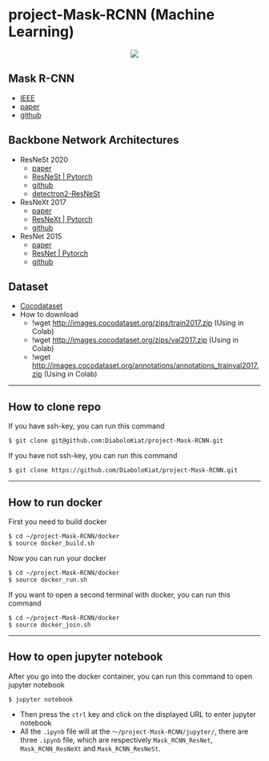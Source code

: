 # project-Mask-RCNN (Machine Learning)

<div align="center">
  <img src="https://user-images.githubusercontent.com/1381301/66535560-d3422200-eace-11e9-9123-5535d469db19.png"/>
</div>

## Mask R-CNN
- [IEEE](https://ieeexplore.ieee.org/document/8372616)
- [paper](https://ieeexplore.ieee.org/stamp/stamp.jsp?tp=&arnumber=8372616)
- [github](https://github.com/facebookresearch/detectron2)

## Backbone Network Architectures
- ResNeSt 2020
    - [paper](https://arxiv.org/pdf/2004.08955.pdf)
    - [ResNeSt | Pytorch](https://pytorch.org/hub/pytorch_vision_resnest/)
    - [github](https://github.com/zhanghang1989/ResNeSt)
    - [detectron2-ResNeSt](https://github.com/chongruo/detectron2-ResNeSt)
- ResNeXt 2017
    - [paper](https://arxiv.org/pdf/1611.05431.pdf)
    - [ResNeXt | Pytorch](https://pytorch.org/hub/pytorch_vision_resnext/)
    - [github](https://github.com/zhanghang1989/ResNeSt)
- ResNet 2015
    - [paper](https://arxiv.org/pdf/1512.03385.pdf)
    - [ResNet | Pytorch](https://pytorch.org/hub/pytorch_vision_resnet/)
    - [github](https://github.com/KaimingHe/deep-residual-networks)

## Dataset
- [Cocodataset](https://cocodataset.org/#download)
- How to download
    - !wget http://images.cocodataset.org/zips/train2017.zip    (Using in Colab)
    - !wget http://images.cocodataset.org/zips/val2017.zip    (Using in Colab)
    - !wget http://images.cocodataset.org/annotations/annotations_trainval2017.zip    (Using in Colab)

---
## How to clone repo

If you have ssh-key, you can run this command
```
$ git clone git@github.com:DiaboloKiat/project-Mask-RCNN.git
```

If you have not ssh-key, you can run this command
```
$ git clone https://github.com/DiaboloKiat/project-Mask-RCNN.git
```
---
## How to run docker
First you need to build docker
```
$ cd ~/project-Mask-RCNN/docker
$ source docker_build.sh
```

Now you can run your docker
```
$ cd ~/project-Mask-RCNN/docker
$ source docker_run.sh
```

If you want to open a second terminal with docker, you can run this command
```
$ cd ~/project-Mask-RCNN/docker
$ source docker_join.sh
```
---
## How to open jupyter notebook
After you go into the docker container, you can run this command to open jupyter notebook
```
$ jupyter notebook
```
- Then press the ```ctrl``` key and click on the displayed URL to enter jupyter notebook
- All the ```.ipynb``` file will at the ```～/project-Mask-RCNN/jupyter/```, there are three ```.ipynb``` file, which are respectively ```Mask_RCNN_ResNet```, ```Mask_RCNN_ResNeXt``` and ```Mask_RCNN_ResNeSt```.

